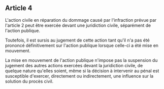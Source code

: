 Article 4
----
L'action civile en réparation du dommage causé par l'infraction prévue par
l'article 2 peut être exercée devant une juridiction civile, séparément de
l'action publique.

Toutefois, il est sursis au jugement de cette action tant qu'il n'a pas été
prononcé définitivement sur l'action publique lorsque celle-ci a été mise en
mouvement.

La mise en mouvement de l'action publique n'impose pas la suspension du jugement
des autres actions exercées devant la juridiction civile, de quelque nature
qu'elles soient, même si la décision à intervenir au pénal est susceptible
d'exercer, directement ou indirectement, une influence sur la solution du procès
civil.
